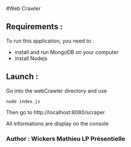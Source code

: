 #Web Crawler

## Requirements :
To run this application, you need to :
+ install and run MongoDB on your computer
+ install Nodejs

## Launch :
Go into the webCrawler directory and use

    node index.js

Then go to http://localhost:8080/scraper

All informations are display on the console

### Author : Wickers Mathieu LP Présentielle
